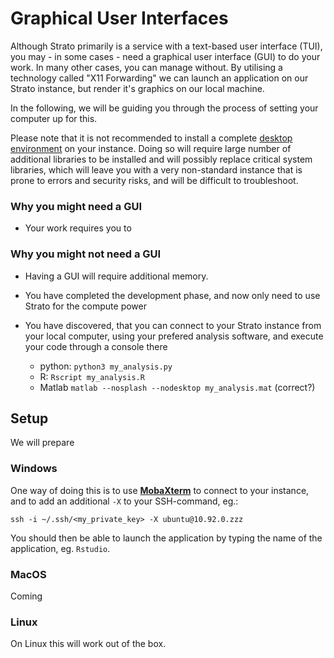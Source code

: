 # Graphical User Interfaces

Although Strato primarily is a service with a text-based user interface (TUI), you may - in some cases - need a graphical user interface (GUI) to do your work. In many other cases, you can manage without. By utilising a technology called "X11 Forwarding" we can launch an application on our Strato instance, but render it's graphics on our local machine.

In the following, we will be guiding you through the process of setting your computer up for this.

Please note that it is not recommended to install a complete [desktop environment](https://en.wikipedia.org/wiki/Desktop_environment) on your instance. Doing so will require large number of additional libraries to be installed and will possibly replace critical system libraries, which will leave you with a very non-standard instance that is prone to errors and security risks, and will be difficult to troubleshoot.

### Why you might need a GUI

* Your work requires you to 


###  Why you might **not** need a GUI





* Having a GUI will require additional memory.

* You have completed the development phase, and now only need to use Strato for the compute power
* You have discovered, that you can connect to your Strato instance from your local computer, using your prefered analysis software, and execute your code through a console there

    * python: `python3 my_analysis.py`
    * R: `Rscript my_analysis.R`
    * Matlab `matlab --nosplash --nodesktop my_analysis.mat` (correct?)

## Setup

We will prepare


### Windows

One way of doing this is to use [**MobaXterm**](https://mobaxterm.mobatek.net/) to connect to your instance, and to add an additional `-X` to your SSH-command, eg.:

```
ssh -i ~/.ssh/<my_private_key> -X ubuntu@10.92.0.zzz
```
You should then be able to launch the application by typing the name of the application, eg. `Rstudio`.


### MacOS

Coming


### Linux

On Linux this will work out of the box.
